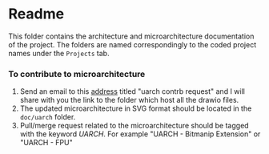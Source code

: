 # Readme

This folder contains the architecture and microarchitecture documentation of the project.
The folders are named correspondingly to the coded project names under the `Projects` tab.


### To contribute to microarchitecture
1. Send an email to this [address](sawxuezheng01@gmail.com) titled "uarch contrb request" and I will share with you the link to the folder which host all the drawio files.
2. The updated microarchitecture in SVG format should be located in the `doc/uarch` folder.
3. Pull/merge request related to the microarchitecture should be tagged with the keyword *UARCH*. For example "UARCH - Bitmanip Extension" or "UARCH - FPU"      